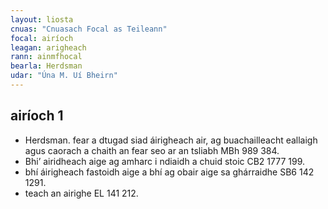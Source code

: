```yaml
---
layout: liosta
cnuas: "Cnuasach Focal as Teileann"
focal: airíoch
leagan: arigheach
rann: ainmfhocal
bearla: Herdsman
udar: "Úna M. Uí Bheirn"
---
```


## airíoch 1

* Herdsman. fear a dtugad siad áirigheach air, ag 
buachailleacht eallaigh agus caorach a chaith an 
fear seo ar an tsliabh MBh 989 384. 
* Bhi’ airidheach aige ag amharc i ndiaidh a
chuid stoic CB2 1777 199. 
* bhí áirigheach fastoidh aige a bhí ag obair aige 
sa ghárraidhe SB6 142 1291.
* teach an airighe EL 141 212. 
